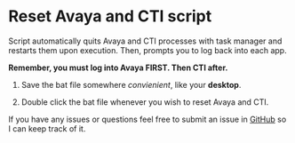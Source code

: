 # Reset Avaya and CTI script

Script automatically quits Avaya and CTI processes with task manager and restarts them upon execution.
Then, prompts you to log back into each app.

**Remember, you must log into Avaya FIRST. Then CTI after.**

1. Save the bat file somewhere _convienient_, like your **desktop**.

2. Double click the bat file whenever you wish to reset Avaya and CTI.

If you have any issues or questions feel free to submit an issue in [GitHub](https://github.com/AMorrow82/reset_avaya_cti/issues/new/choose) so I can keep track of it.
